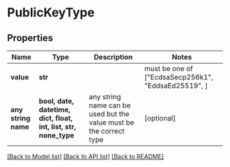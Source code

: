# PublicKeyType


## Properties
Name | Type | Description | Notes
------------ | ------------- | ------------- | -------------
**value** | **str** |  |  must be one of ["EcdsaSecp256k1", "EddsaEd25519", ]
**any string name** | **bool, date, datetime, dict, float, int, list, str, none_type** | any string name can be used but the value must be the correct type | [optional]

[[Back to Model list]](../README.md#documentation-for-models) [[Back to API list]](../README.md#documentation-for-api-endpoints) [[Back to README]](../README.md)



